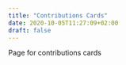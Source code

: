 ```yaml
---
title: "Contributions Cards"
date: 2020-10-05T11:27:09+02:00
draft: false
---
```


Page for contributions cards